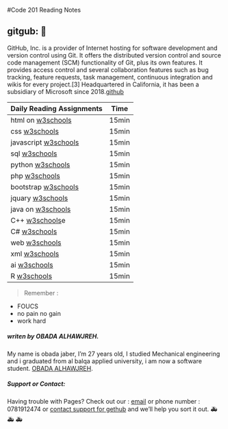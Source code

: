 #Code 201 Reading Notes
## gitgub: &#128175;
GitHub, Inc. is a provider of Internet hosting for software development and version control using Git. It offers the distributed version control and source code management (SCM) functionality of Git, plus its own features. It provides access control and several collaboration features such as bug tracking, feature requests, task management, continuous integration and wikis for every project.[3] Headquartered in California, it has been a subsidiary of Microsoft since 2018.[github](www.github.com)

Daily Reading Assignments | Time
------------ | -------------
 html on [w3schools](https://www.w3schools.com/) | 15min
 css [w3schools](https://www.w3schools.com/) | 15min
 javascript [w3schools](https://www.w3schools.com/) | 15min
 sql [w3schools](https://www.w3schools.com/) | 15min
 python [w3schools](https://www.w3schools.com/) | 15min
 php [w3schools](https://www.w3schools.com/) | 15min
 bootstrap [w3schools](https://www.w3schools.com/) | 15min
 jquary [w3schools](https://www.w3schools.com/) | 15min
 java on [w3schools](https://www.w3schools.com/) | 15min
 C++ [w3schools](https://www.w3schools.com/)e | 15min
 C# [w3schools](https://www.w3schools.com/) | 15min
 web [w3schools](https://www.w3schools.com/) | 15min
 xml [w3schools](https://www.w3schools.com/) | 15min
 ai [w3schools](https://www.w3schools.com/) | 15min
 R [w3schools](https://www.w3schools.com/) | 15min
 
>Remember : 
 * FOUCS
 * no pain no gain
 * work hard


##### *writen by OBADA ALHAWJREH.*

My name is obada jaber, I’m 27 years old, I studied Mechanical engineering and i graduated from al balqa applied university, i am now a software student. [OBADA ALHAWJREH](https://github.com/Obada-gh). 

##### *Support or Contact:*

Having trouble with Pages? Check out our : [email](obada7jaber7@gmail.com) or phone number : 0781912474 or [contact support for gethub](https://support.github.com/contact) and we’ll help you sort it out. &#x1F691; &#x1F691; &#x1F691;
